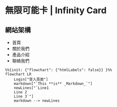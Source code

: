 # 無限可能卡 | Infinity Card

## 網站架構

- 首頁
- 關於我們
- 產品介紹
- 聯絡我們

```mermaid
%%{init: {"flowchart": {"htmlLabels": false}} }%%
flowchart LR
    Login["登入頁面"]
    markdown["`This **is** _Markdown_`"]
    newLines["`Line1
    Line 2
    Line 3`"]
    markdown --> newLines
```